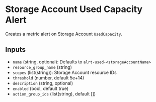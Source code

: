 # Storage Account Used Capacity Alert

Creates a metric alert on Storage Account `UsedCapacity`.

## Inputs

- `name` (string, optional): Defaults to `alrt-used-<storageAccountName>`
- `resource_group_name` (string)
- `scopes` (list(string)): Storage Account resource IDs
- `threshold` (number, default 5e+14)
- `description` (string, optional)
- `enabled` (bool, default true)
- `action_group_ids` (list(string), default [])


